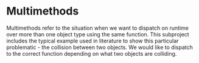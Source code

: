 # Multimethods
Multimethods refer to the situation when we want to dispatch on runtime over more than one object type
using the same function. This subproject includes the typical example used in literature to show this
particular problematic - the collision between two objects. We would like to dispatch to the correct
function depending on what two objects are colliding.
